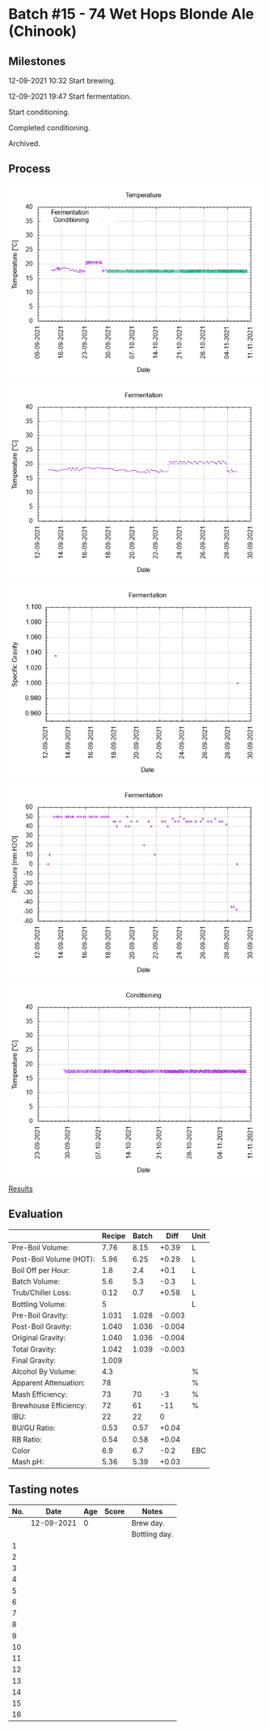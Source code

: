 # Batch #15 - 74 Wet Hops Blonde Ale (Chinook)

## Milestones

12-09-2021 10:32 Start brewing.

12-09-2021 19:47 Start fermentation.

Start conditioning.

Completed conditioning.

Archived.

## Process

![temperature](temperature.png)

![fermentation](fermentation.png)

![specific gravity](gravity.png)

![pressure](pressure.png)

![conditioning](conditioning.png)

[Results](./Batch_15_results.pdf)

## Evaluation

|                         | Recipe | Batch | Diff   | Unit |
|-------------------------|--------|-------|--------|------|
| Pre-Boil Volume:        | 7.76   | 8.15  | +0.39  | L    |
| Post-Boil Volume (HOT): | 5.96   | 6.25  | +0.29  | L    |
| Boil Off per Hour:      | 1.8    | 2.4   | +0.1   | L    |
| Batch Volume:           | 5.6    | 5.3   | -0.3   | L    |
| Trub/Chiller Loss:      | 0.12   | 0.7   | +0.58  | L    |
| Bottling Volume:        | 5      |       |        | L    |
| Pre-Boil Gravity:       | 1.031  | 1.028 | -0.003 |      |
| Post-Boil Gravity:      | 1.040  | 1.036 | -0.004 |      |
| Original Gravity:       | 1.040  | 1.036 | -0.004 |      |
| Total Gravity:          | 1.042  | 1.039 | -0.003 |      |
| Final Gravity:          | 1.009  |       |        |      |
| Alcohol By Volume:      | 4.3    |       |        | %    |
| Apparent Attenuation:   | 78     |       |        | %    |
| Mash Efficiency:        | 73     | 70    | -3     | %    |
| Brewhouse Efficiency:   | 72     | 61    | -11    | %    |
| IBU:                    | 22     | 22    | 0      |      |
| BU/GU Ratio:            | 0.53   | 0.57  | +0.04  |      |
| RB Ratio:               | 0.54   | 0.58  | +0.04  |      |
| Color                   | 6.9    | 6.7   | -0.2   | EBC  |
| Mash pH:                | 5.36   | 5.39  | +0.03  |      |

## Tasting notes

| No. | Date       | Age | Score | Notes |
|-----|------------|-----|-------|-------|
|     | 12-09-2021 |   0 |       | Brew day. |
|     |            |     |       | Bottling day. |
|   1 |            |     |       |  |
|   2 |            |     |       |  |
|   3 |            |     |       |  |
|   4 |            |     |       |  |
|   5 |            |     |       |  |
|   6 |            |     |       |  |
|   7 |            |     |       |  |
|   8 |            |     |       |  |
|   9 |            |     |       |  |
|  10 |            |     |       |  |
|  11 |            |     |       |  |
|  12 |            |     |       |  |
|  13 |            |     |       |  |
|  14 |            |     |       |  |
|  15 |            |     |       |  |
|  16 |            |     |       |  |

